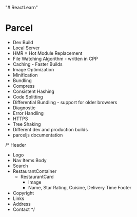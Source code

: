 "# ReactLearn" 

# Parcel
- Dev Build
- Local Server
- HMR = Hot Module Replacement
- File Watching Algorithm - written in CPP
- Caching - Faster Builds
- Image Optimization
- Minification
- Bundling
- Compress
- Consistent Hashing
- Code Splitting
- Differential Bundling - support for older browsers
- Diagnostic
- Error Handling
- HTTPS
- Tree Shaking
- Different dev and production builds
- parceljs documentation

/*
Header
- Logo
- Nav Items
Body 
- Search
- RestaurantContainer
    - RestaurantCard
        - Image
        - Name, Star Rating, Cuisine, Delivery Time
Footer
- Copyright
- Links
- Address
- Contact
*/

